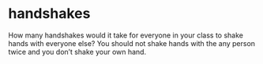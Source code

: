# handshakes
How many handshakes would it take for everyone in your class to shake hands with everyone else? You should not shake hands with the any person twice and you don’t shake your own hand.
